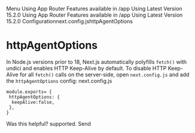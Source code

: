 Menu
Using App Router
Features available in /app
Using Latest Version
15.2.0
Using App Router
Features available in /app
Using Latest Version
15.2.0
Configurationnext.config.jshttpAgentOptions
# httpAgentOptions
In Node.js versions prior to 18, Next.js automatically polyfills `fetch()` with undici and enables HTTP Keep-Alive by default.
To disable HTTP Keep-Alive for all `fetch()` calls on the server-side, open `next.config.js` and add the `httpAgentOptions` config:
next.config.js
```
module.exports= {
 httpAgentOptions: {
  keepAlive:false,
 },
}
```

Was this helpful?
supported.
Send
